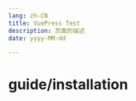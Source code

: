 ```yaml
---
lang: zh-CN
title: VuePress Test
description: 页面的描述
date: yyyy-MM-dd

---
```


# guide/installation
